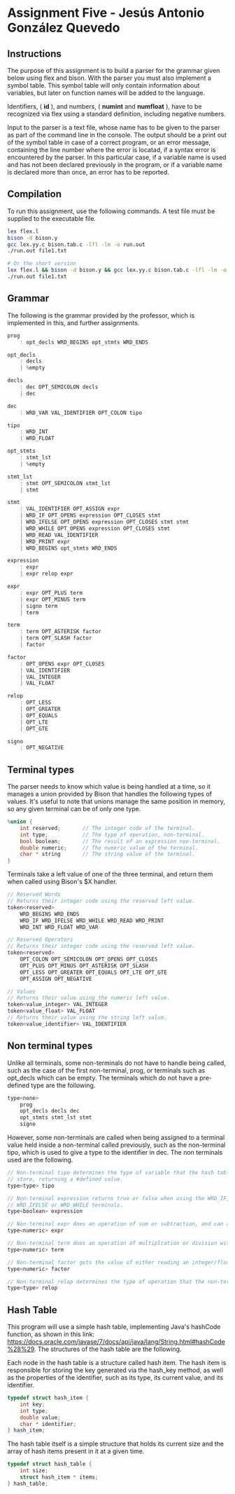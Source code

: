 # Assignment Five - Jesús Antonio González Quevedo
## Instructions
The purpose of this assignment is to build a parser for the grammar given below using flex and bison. With the parser you must also implement a symbol table. This symbol table will only contain information about variables, but later on function names will be added to the language.

Identifiers, ( **id** ), and numbers, ( **numint** and **numfloat** ), have to be recognized via flex using a standard definition, including negative numbers.

Input to the parser is a text file, whose name has to be given to the parser as part of the command line in the console. The output should be a print out of the symbol table in case of a correct program, or an error message, containing the line number where the error is locatad, if a syntax error is encountered by the parser. In this particular case, if a variable name is used and has not been declared previously in the program, or if a variable name is declared more than once, an error has to be reported.

## Compilation
To run this assignment, use the following commands. A test file must be supplied to the executable file.
```bash
lex flex.l
bison -d bison.y
gcc lex.yy.c bison.tab.c -lfl -lm -o run.out
./run.out file1.txt

# Or the short version
lex flex.l && bison -d bison.y && gcc lex.yy.c bison.tab.c -lfl -lm -o run.out
./run.out file1.txt
```

## Grammar
The following is the grammar provided by the professor, which is implemented in this, and further assignments.
```c
prog
    : opt_decls WRD_BEGINS opt_stmts WRD_ENDS

opt_decls
    : decls
    | %empty

decls
    : dec OPT_SEMICOLON decls
    | dec

dec
    : WRD_VAR VAL_IDENTIFIER OPT_COLON tipo

tipo
    : WRD_INT
    | WRD_FLOAT

opt_stmts
    : stmt_lst
    | %empty

stmt_lst
    : stmt OPT_SEMICOLON stmt_lst
    | stmt

stmt
    : VAL_IDENTIFIER OPT_ASSIGN expr
    | WRD_IF OPT_OPENS expression OPT_CLOSES stmt
    | WRD_IFELSE OPT_OPENS expression OPT_CLOSES stmt stmt
    | WRD_WHILE OPT_OPENS expression OPT_CLOSES stmt
    | WRD_READ VAL_IDENTIFIER
    | WRD_PRINT expr
    | WRD_BEGINS opt_stmts WRD_ENDS

expression
    : expr
    | expr relop expr

expr
    : expr OPT_PLUS term
    | expr OPT_MINUS term
    | signo term
    | term

term
    : term OPT_ASTERISK factor
    | term OPT_SLASH factor
    | factor

factor
    : OPT_OPENS expr OPT_CLOSES
    | VAL_IDENTIFIER
    | VAL_INTEGER
    | VAL_FLOAT

relop
    : OPT_LESS
    | OPT_GREATER
    | OPT_EQUALS
    | OPT_LTE
    | OPT_GTE

signo
    : OPT_NEGATIVE
```

## Terminal types
The parser needs to know which value is being handled at a time, so it manages a union provided by Bison that handles the following types of values. It's useful to note that unions manage the same position in memory, so any given terminal can be of only one type.

```c
%union {
    int reserved;       // The integer code of the terminal.
    int type;           // The type of operation, non-terminal.
    bool boolean;       // The result of an expression non-terminal.
    double numeric;     // The numeric value of the terminal.
    char * string       // The string value of the terminal.
}
```

Terminals take a left value of one of the three terminal, and return them when called using Bison's $X handler. 

```c
// Reserved Words
// Returns their integer code using the reserved left value.
token<reserved>
    WRD_BEGINS WRD_ENDS
    WRD_IF WRD_IFELSE WRD_WHILE WRD_READ WRD_PRINT
    WRD_INT WRD_FLOAT WRD_VAR

// Reserved Operators
// Returns their integer code using the reserved left value.
token<reserved>
    OPT_COLON OPT_SEMICOLON OPT_OPENS OPT_CLOSES
    OPT_PLUS OPT_MINUS OPT_ASTERISK OPT_SLASH
    OPT_LESS OPT_GREATER OPT_EQUALS OPT_LTE OPT_GTE
    OPT_ASSIGN OPT_NEGATIVE

// Values
// Returns their value using the numeric left value.
token<value_integer> VAL_INTEGER
token<value_float> VAL_FLOAT
// Returns their value using the string left value.
token<value_identifier> VAL_IDENTIFIER
```

## Non terminal types
Unlike all terminals, some non-terminals do not have to handle being called, such as the case of the first non-terminal, prog, or terminals such as opt_decls which can be empty. The terminals which do not have a pre-defined type are the following.

```c
type<none>
    prog
    opt_decls decls dec
    opt_stmts stmt_lst stmt
    signo
```

However, some non-terminals are called when being assigned to a terminal value held inside a non-terminal called previously, such as the non-terminal tipo, which is used to give a type to the identifier in dec. The non terminals used are the following.

```c
// Non-terminal tipo determines the type of variable that the hash table will
// store, returning a #defined value.
type<type> tipo

// Non-terminal expression returns true or false when using the WRD_IF,
// WRD_IFELSE or WRD_WHILE terminals.
type<boolean> expression

// Non-terminal expr does an operation of sum or subtraction, and can also make the value negative. It is handled as a double, for the reason state in factor.
type<numeric> expr

// Non-terminal term does an operation of multiplcation or division with the factor and the preceding term. It is handled as a double, for the reason stated in factor.
type<numeric> term

// Non-terminal factor gets the value of either reading an integer/float, or by calling the value from the hash table. It is handled as a double, since it can handle both floats and integers.
type<numeric> factor

// Non-terminal relop determines the type of operation that the non-terminal expression will use, returning a #defined value.
type<type> relop
```

## Hash Table
This program will use a simple hash table, implementing Java's hashCode function, as shown in this link: https://docs.oracle.com/javase/7/docs/api/java/lang/String.html#hashCode%28%29. The structures of the hash table are the following.

Each node in the hash table is a structure called hash item. The hash item is responsible for storing the key generated via the hash_key method, as well as the properties of the identifier, such as its type, its current value, and its identifier.
```c
typedef struct hash_item {
    int key;
    int type;
    double value;
    char * identifier;
} hash_item;
```

The hash table itself is a simple structure that holds its current size and the array of hash items present in it at a given time.
```c
typedef struct hash_table {
    int size;
    struct hash_item * items;
} hash_table;
```